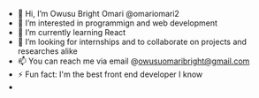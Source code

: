 - 👋 Hi, I’m Owusu Bright Omari @omariomari2
- 👀 I’m interested in programmign and web development
- 🌱 I’m currently learning React 
- 💞️ I’m looking for internships and to collaborate on projects and researches alike
- 📫 You can reach me via email @owusuomaribright@gmail.com
- ⚡ Fun fact: I'm the best front end developer I know
- 

<!---
omariomari2/omariomari2 is a ✨ special ✨ repository because its `README.md` (this file) appears on your GitHub profile.
You can click the Preview link to take a look at your changes.
--->
